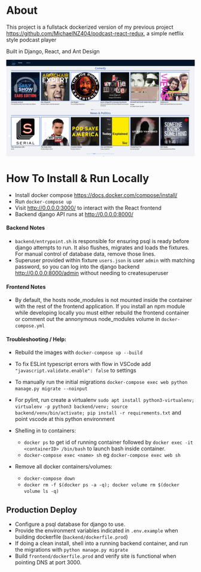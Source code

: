 # About
This project is a fullstack dockerized version of my previous project https://github.com/MichaelNZ404/podcast-react-redux, a simple netflix style podcast player 

Built in Django, React, and Ant Design

![homepage](readme.png "Homepage")

# How To Install & Run Locally
- Install docker compose https://docs.docker.com/compose/install/
- Run `docker-compose up`
- Visit http://0.0.0.0:3000/ to interact with the React frontend
- Backend django API runs at http://0.0.0.0:8000/

#### Backend Notes
- `backend/entrypoint.sh` is responsible for ensuring psql is ready before django attempts to run. It also flushes, migrates and loads the fixtures. For manual control of database data, remove those lines. 
- Superuser provided within fixture `users.json` is user `admin` with matching password, so you can log into the django backend http://0.0.0.0:8000/admin without needing to createsuperuser

#### Frontend Notes
- By default, the hosts node_modules is not mounted inside the container with the rest of the frontend application. If you install an npm module while developing locally you must either rebuild the frontend container or comment out the annonymous node_modules volume in `docker-compose.yml`

#### Troubleshooting / Help:
- Rebuild the images with `docker-compose up --build`
- To fix ESLint typescript errors with flow in VSCode add `"javascript.validate.enable": false` to settings
- To manually run the initial migrations `docker-compose exec web python manage.py migrate --noinput`
- For pylint, run create a virtualenv `sudo apt install python3-virtualenv; virtualenv -p python3 backend/venv; source backend/venv/bin/activate; pip install -r requirements.txt` and point vscode at this python environment

- Shelling in to containers:
    - `docker ps` to get id of running container followed by `docker exec -it <containerID> /bin/bash` to launch bash inside container. 
    - `docker-compose exec <name> sh` eg `docker-compose exec web sh`

- Remove all docker containers/volumes:
    - `docker-compose down` 
    - `docker rm -f $(docker ps -a -q); docker volume rm $(docker volume ls -q)`

## Production Deploy
- Configure a psql database for django to use.
- Provide the environment variables indicated in `.env.example` when building dockerfile (`backend/dockerfile.prod`)
- If doing a clean install, shell into a running backend container, and run the migrations with `python manage.py migrate`
- Build `frontend/dockerfile.prod` and verify site is functional when pointing DNS at port 3000. 
